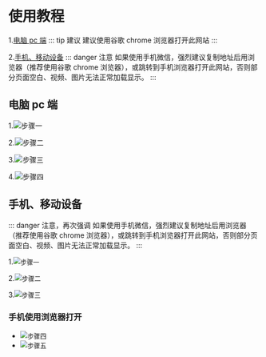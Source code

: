 # 使用教程

1.[电脑 pc 端](#pc)
::: tip 建议
建议使用谷歌 chrome 浏览器打开此网站
:::

2.[手机、移动设备](#phone)
::: danger 注意
如果使用手机微信，强烈建议复制地址后用浏览器（推荐使用谷歌 chrome 浏览器），或跳转到手机浏览器打开此网站，否则部分页面空白、视频、图片无法正常加载显示。
:::

## 电脑 pc 端 <a id="pc"></a>

1.<img src="./images/1.pc1.jpg" alt="步骤一" style="zoom:100%;" />

2.<img src="./images/1.pc2.jpg" alt="步骤二" style="zoom:100%;" />

3.<img src="./images/1.pc3.jpg" alt="步骤三" style="zoom:100%;" />

4.<img src="./images/1.pc4.jpg" alt="步骤四" style="zoom:100%;" />

## 手机、移动设备 <a id="phone"></a>

::: danger 注意，再次强调
如果使用手机微信，强烈建议复制地址后用浏览器（推荐使用谷歌 chrome 浏览器），或跳转到手机浏览器打开此网站，否则部分页面空白、视频、图片无法正常加载显示。
:::

1.<img src="./images/2.phone1.jpg" alt="步骤一" style="zoom:90%;" />

2.<img src="./images/2.phone2.jpg" alt="步骤二" style="zoom:90%;" />

3.<img src="./images/2.phone3.jpg" alt="步骤三" style="zoom:90%;" />

### 手机使用浏览器打开

- <img src="./images/2.phone4.jpg" alt="步骤四" style="zoom:90%;" />

- <img src="./images/2.phone5.jpg" alt="步骤五" style="zoom:90%;" />
